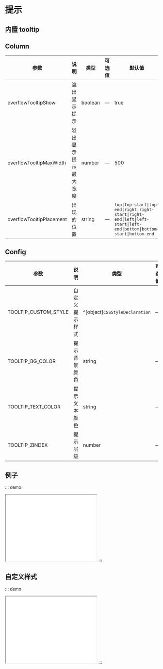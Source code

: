 # 提示

## 内置 tooltip

## Column

| 参数 | 说明 | 类型 | 可选值 | 默认值 |
| --- | --- | --- | --- | --- |
| overflowTooltipShow | 溢出显示提示 | boolean | — | true |
| overflowTooltipMaxWidth | 溢出显示提示最大宽度 | number | — | 500 |
| overflowTooltipPlacement | 出现的位置 | string | — | `top\|top-start\|top-end\|right\|right-start\|right-end\|left\|left-start\|left-end\|bottom\|bottom-start\|bottom-end` |

## Config

| 参数                 | 说明           | 类型                           | 可选值 | 默认值 |
| -------------------- | -------------- | ------------------------------ | ------ | ------ |
| TOOLTIP_CUSTOM_STYLE | 自定义提示样式 | ^[object]`CSSStyleDeclaration` | —      | {}     |
| TOOLTIP_BG_COLOR     | 提示背景颜色   | string                         | —      | #000   |
| TOOLTIP_TEXT_COLOR   | 提示文本颜色   | string                         | —      | #fff   |
| TOOLTIP_ZINDEX       | 提示层级       | number                         | —      | 3000   |

## 例子

::: demo

<iframe src="/tooltip/base.html" style="min-height:220px"></iframe>
:::

## 自定义样式

::: demo

<iframe src="/tooltip/style.html" style="min-height:220px"></iframe>
:::
